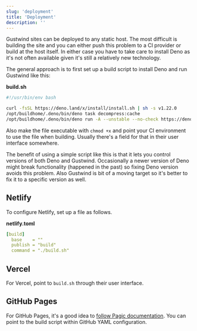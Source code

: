 ```yaml
---
slug: 'deployment'
title: 'Deployment'
description: ''
---
```

Gustwind sites can be deployed to any static host. The most difficult is building the site and you can either push this problem to a CI provider or build at the host itself. In either case you have to take care to install Deno as it's not often available given it's still a relatively new technology.

The general approach is to first set up a build script to install Deno and run Gustwind like this:

**build.sh**

```bash
#!/usr/bin/env bash

curl -fsSL https://deno.land/x/install/install.sh | sh -s v1.22.0
/opt/buildhome/.deno/bin/deno task decompress:cache
/opt/buildhome/.deno/bin/deno run -A --unstable --no-check https://deno.land/x/gustwind@v0.25.0/cli.ts -b
```

Also make the file executable with `chmod +x` and point your CI environment to use the file when building. Usually there's a field for that in their user interface somewhere.

The benefit of using a simple script like this is that it lets you control versions of both Deno and Gustwind. Occasionally a newer version of Deno might break functionality (happened in the past) so fixing Deno version avoids this problem. Also Gustwind is bit of a moving target so it's better to fix it to a specific version as well.

## Netlify

To configure Netlify, set up a file as follows.

**netlify.toml**

```yaml
[build]
  base    = ""
  publish = "build"
  command = "./build.sh"
```

## Vercel

For Vercel, point to `build.sh` through their user interface.

## GitHub Pages

For GitHub Pages, it's a good idea to [follow Pagic documentation](https://pagic.org/docs/deployment.html). You can point to the build script within GitHub YAML configuration.

